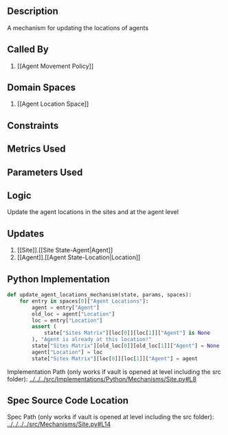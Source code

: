## Description

A mechanism for updating the locations of agents
## Called By
1. [[Agent Movement Policy]]
## Domain Spaces
1. [[Agent Location Space]]
## Constraints
## Metrics Used

## Parameters Used

## Logic
Update the agent locations in the sites and at the agent level

## Updates

1. [[Site]].[[Site State-Agent|Agent]]
2. [[Agent]].[[Agent State-Location|Location]]
## Python Implementation
```python
def update_agent_locations_mechanism(state, params, spaces):
    for entry in spaces[0]["Agent Locations"]:
        agent = entry["Agent"]
        old_loc = agent["Location"]
        loc = entry["Location"]
        assert (
            state["Sites Matrix"][loc[0]][loc[1]]["Agent"] is None
        ), "Agent is already at this location!"
        state["Sites Matrix"][old_loc[0]][old_loc[1]]["Agent"] = None
        agent["Location"] = loc
        state["Sites Matrix"][loc[0]][loc[1]]["Agent"] = agent
```
Implementation Path (only works if vault is opened at level including the src folder): [../../../src/Implementations/Python/Mechanisms/Site.py#L8](../../../src/Implementations/Python/Mechanisms/Site.py#L8)

## Spec Source Code Location

Spec Path (only works if vault is opened at level including the src folder): [../../../../src/Mechanisms/Site.py#L14](../../../../src/Mechanisms/Site.py#L14)

